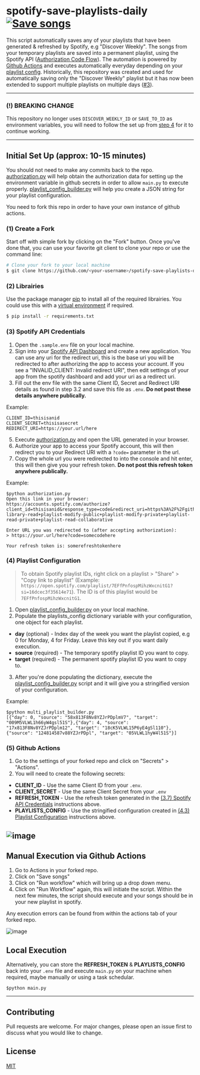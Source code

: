 # spotify-save-playlists-daily [![Save songs](https://github.com/RegsonDR/spotify-save-playlists-daily/actions/workflows/save.yaml/badge.svg)](https://github.com/RegsonDR/spotify-save-playlists-daily/actions/workflows/save.yaml)

This script automatically saves any of your playlists that have been generated & refreshed by Spotify, e.g "Discover Weekly". The songs from your temporary playlists are saved into a permanent playlist, using the Spotify API ([Authorization Code Flow](https://developer.spotify.com/documentation/general/guides/authorization/code-flow/)). The automation is powered by [Github Actions](https://docs.github.com/en/actions) and executes automatically everyday depending on your [playlist config](#4-playlist-configuration). Historically, this repository was created and used for automatically saving only the "Discover Weekly" playlist but it has now been extended to support multiple playlists on multiple days ([#3](https://github.com/RegsonDR/spotify-save-playlists-daily/pull/3)).

---

### (!) BREAKING CHANGE
This repository no longer uses `DISCOVER_WEEKLY_ID` or `SAVE_TO_ID` as environment variables, you will need to follow the set up from [step 4](#4-playlist-configuration) for it to continue working.

---

## Initial Set Up (approx: 10-15 minutes)
You should not need to make any commits back to the repo. [authorization.py](/setup/authorization.py) will help obtain the authorization data for setting up the environment variable in github secrets in order to allow `main.py` to execute properly. [playlist_config_builder.py](/setup/playlist_config_builder.py) will help you create a JSON string for your playlist configuration.

You need to fork this repo in order to have your own instance of github actions.

### (1) Create a Fork
Start off with simple fork by clicking on the "Fork" button. Once you've done that, you can use your favorite git client to clone your repo or use the command line:
```bash
# Clone your fork to your local machine
$ git clone https://github.com/<your-username>/spotify-save-playlists-daily.git
```

### (2) Librairies
Use the package manager [pip](https://pip.pypa.io/en/stable/) to install all of the required librairies. You could use this with a [virtual environment](https://docs.python.org/3/library/venv.html) if required. 
```bash
$ pip install -r requirements.txt
```

### (3) Spotify API Credentials
1. Open the `.sample.env` file on your local machine. 
2. Sign into your [Spotify API Dashboard](https://developer.spotify.com/dashboard/applications) and create a new application. You can use any uri for the redirect uri, this is the base uri you will be redirected to after authorizing the app to access your account. If you see a "INVALID_CLIENT: Invalid redirect URI", then edit settings of your app from the spotify dashboard and add your uri as a redirect uri.
3. Fill out the env file with the same Client ID, Secret and Redirect URI details as found in step 3.2 and save this file as `.env`. **Do not post these details anywhere publically.**

Example:
```
CLIENT_ID=thisisanid
CLIENT_SECRET=thisisasecret
REDIRECT_URI=https://your.url/here
```
5. Execute [authorization.py](/setup/authorization.py) and open the URL generated in your browser. 
6. Authorize your app to access your Spotify account, this will then redirect you to your Redirect URI with a `?code=` parameter in the url.
7. Copy the whole url you were redirected to into the console and hit enter, this will then give you your refresh token. **Do not post this refresh token anywhere publically.**

Example:
 ```
$python authorization.py
Open this link in your browser: https://accounts.spotify.com/authorize?client_id=thisisanid&response_type=code&redirect_uri=https%3A%2F%2Fgithub.com%2FRegsonDR&scope=user-library-read+playlist-modify-public+playlist-modify-private+playlist-read-private+playlist-read-collaborative

Enter URL you was redirected to (after accepting authorization):
> https://your.url/here?code=somecodehere

Your refresh token is: somerefreshtokenhere
```

### (4) Playlist Configuration
> To obtain Spotify playlist IDs, right click on a playlist > "Share" > "Copy link to playlist" (Example: `https://open.spotify.com/playlist/7EFfPnfospMihzWxcnitG1?si=16dcec3f35614e71`). The ID is of this playlist would be `7EFfPnfospMihzWxcnitG1`.

1. Open [playlist_config_builder.py](/setup/playlist_config_builder.py) on your local machine.
2. Populate the playlists_config dictionary variable with your configuration, one object for each playlist. 
  *  **day** (optional) - Index day of the week you want the playlist copied, e.g 0 for Monday, 4 for Friday. Leave this key out if you want daily execution.
  *  **source** (required) - The temporary spotify playlist ID you want to copy.
  *  **target** (required) - The permanent spotify playlist ID you want to copy to.
3. After you're done populating the dictionary, execute the [playlist_config_builder.py](/setup/playlist_config_builder.py) script and it will give you a stringified version of your configuration.

Example:
 ```
$python multi_playlist_builder.py
[{"day": 0, "source": "58x813F8Nv8YZJrPDplmV7", "target": "009M5VLWL1h66yW4gsl51S"},{"day": 4, "source": "17x813F8Nv8YZJrPDplm12", "target": "18cK5VLWL15P6yE4gSl110"},{"source": "124814587v88YZJrPDpl", "target": "05VLWL1hyW4l51S"}]
```

### (5) Github Actions
1. Go to the settings of your forked repo and click on "Secrets" > "Actions". 
2. You will need to create the following secrets:
  *  **CLIENT_ID** - Use the same Client ID from your `.env`.
  *  **CLIENT_SECRET** - Use the same Client Secret from your `.env`
  *  **REFRESH_TOKEN** - Use the refresh token generated in the [(3.7) Spotify API Credentials](#3-spotify-api-credentials) instructions above.
  *  **PLAYLISTS_CONFIG** - Use the stringified configuration created in [(4.3) Playlist Configuration](#4-playlist-configuration) instructions above.

![image](https://user-images.githubusercontent.com/32569720/200585494-7125568c-fe49-40a6-849b-13f092a01451.png)
---


## Manual Execution via Github Actions
1. Go to Actions in your forked repo.
2. Click on "Save songs"
3. Click on "Run workflow" which will bring up a drop down menu.
4. Click on "Run Workflow" again, this will initiate the script. Within the next few minutes, the script should execute and your songs should be in your new playlist in spotify.

Any execution errors can be found from within the actions tab of your forked repo.

![image](https://user-images.githubusercontent.com/32569720/113211386-4fa16580-926d-11eb-94c9-ddb513a122a7.png)

## Local Execution 
Alternatively, you can store the **REFRESH_TOKEN** & **PLAYLISTS_CONFIG** back into your `.env` file and execute `main.py` on your machine when required, maybe manually or using a task schedular.

```
$python main.py
```
---

## Contributing
Pull requests are welcome. For major changes, please open an issue first to discuss what you would like to change.

## License
[MIT](https://choosealicense.com/licenses/mit/)
